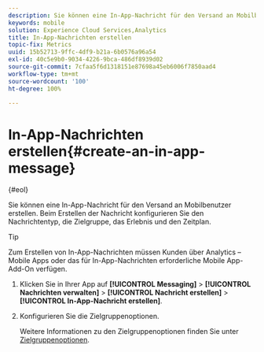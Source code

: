 ```yaml
---
description: Sie können eine In-App-Nachricht für den Versand an Mobilbenutzer erstellen. Beim Erstellen der Nachricht konfigurieren Sie den Nachrichtentyp, die Zielgruppe, das Erlebnis und den Zeitplan.
keywords: mobile
solution: Experience Cloud Services,Analytics
title: In-App-Nachrichten erstellen
topic-fix: Metrics
uuid: 15b52713-9ffc-4df9-b21a-6b0576a96a54
exl-id: 40c5e9b0-9034-4226-9bca-486df8939d02
source-git-commit: 7cfaa5f6d1318151e87698a45eb6006f7850aad4
workflow-type: tm+mt
source-wordcount: '100'
ht-degree: 100%

---
```


# In-App-Nachrichten erstellen{#create-an-in-app-message}

{#eol}

Sie können eine In-App-Nachricht für den Versand an Mobilbenutzer erstellen. Beim Erstellen der Nachricht konfigurieren Sie den Nachrichtentyp, die Zielgruppe, das Erlebnis und den Zeitplan.

>[!TIP]
>
>Zum Erstellen von In-App-Nachrichten müssen Kunden über Analytics – Mobile Apps oder das für In-App-Nachrichten erforderliche Mobile App-Add-On verfügen.

1. Klicken Sie in Ihrer App auf **[!UICONTROL Messaging]** > **[!UICONTROL Nachrichten verwalten]** > **[!UICONTROL Nachricht erstellen]** > **[!UICONTROL In-App-Nachricht erstellen]**.
1. Konfigurieren Sie die Zielgruppenoptionen.

   Weitere Informationen zu den Zielgruppenoptionen finden Sie unter [Zielgruppenoptionen](/help/using/in-app-messaging/t-in-app-message/c-audience-in-app-message.md).

